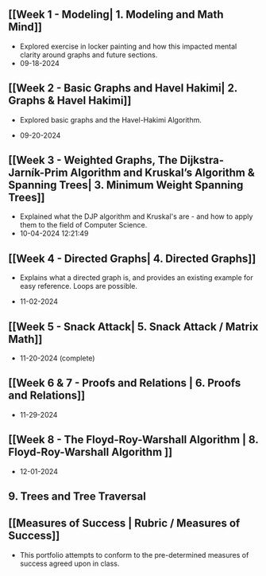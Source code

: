 ## [[Week 1 - Modeling| 1. Modeling and Math Mind]]
- Explored exercise in locker painting and how this impacted mental clarity around graphs and future sections.
- 09-18-2024
## [[Week 2 - Basic Graphs and Havel Hakimi| 2. Graphs & Havel Hakimi]]
* Explored basic graphs and the Havel-Hakimi Algorithm.
- 09-20-2024 
## [[Week 3 - Weighted Graphs, The Dijkstra-Jarník-Prim Algorithm and Kruskal’s Algorithm & Spanning Trees| 3. Minimum Weight Spanning Trees]]
- Explained what the DJP algorithm and Kruskal's are - and how to apply them to the field of Computer Science.
- 10-04-2024 12:21:49
## [[Week 4 - Directed Graphs| 4. Directed Graphs]]
* Explains what a directed graph is, and provides an existing example for easy reference. Loops are possible.
- 11-02-2024
## [[Week 5 - Snack Attack| 5. Snack Attack / Matrix Math]]
* 11-20-2024 (complete)
## [[Week 6 & 7 - Proofs and Relations | 6. Proofs and Relations]]
* 11-29-2024
## [[Week 8 - The Floyd-Roy-Warshall Algorithm | 8. Floyd-Roy-Warshall Algorithm ]]
- 12-01-2024

## 9. Trees and Tree Traversal





## [[Measures of Success | Rubric / Measures of Success]]
- This portfolio attempts to conform to the pre-determined measures of success agreed upon in class. 

